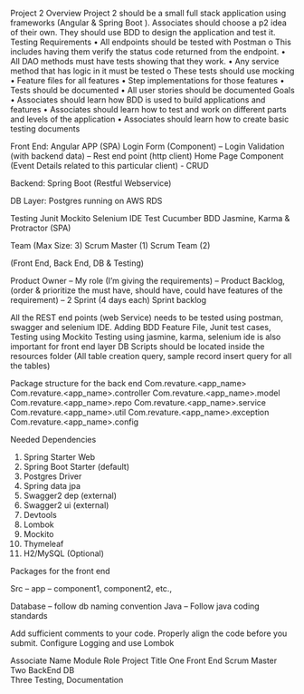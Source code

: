
Project 2
Overview
Project 2 should be a small full stack application using frameworks (Angular & Spring Boot ). Associates should choose a p2 idea of their own. They should use BDD to design the application and test it.
Testing Requirements
•	All endpoints should be tested with Postman
o	This includes having them verify the status code returned from the endpoint.
•	All DAO methods must have tests showing that they work.
•	Any service method that has logic in it must be tested
o	These tests should use mocking
•	Feature files for all features
•	Step implementations for those features
•	Tests should be documented
•	All user stories should be documented
Goals
•	Associates should learn how BDD is used to build applications and features
•	Associates should learn how to test and work on different parts and levels of the application
•	Associates should learn how to create basic testing documents


Front End: 
Angular APP (SPA)
Login Form (Component) – Login Validation (with backend data) – Rest end point (http client)
Home Page Component (Event Details related to this particular client) - CRUD


Backend:
Spring Boot (Restful Webservice)

DB Layer:
Postgres running on AWS RDS 


Testing
Junit
Mockito
Selenium IDE Test
Cucumber BDD
Jasmine, Karma & Protractor (SPA)

Team (Max Size: 3)
Scrum Master (1)
Scrum Team (2) 

(Front End, Back End, DB & Testing)

Product Owner – My role (I’m giving the requirements) – Product Backlog, (order & prioritize the must have, should have, could have features of the requirement) – 2 Sprint (4 days each)
Sprint backlog 


All the REST end points (web Service) needs to be tested using postman, swagger and selenium IDE. 
Adding BDD Feature File, Junit test cases, Testing using Mockito 
Testing using jasmine, karma, selenium ide is also important for front end layer
DB Scripts should be located inside the resources folder (All table creation query, sample record insert query for all the tables)


Package structure for the back end
 Com.revature.<app_name>
Com.revature.<app_name>.controller
Com.revature.<app_name>.model
Com.revature.<app_name>.repo
Com.revature.<app_name>.service
Com.revature.<app_name>.util
Com.revature.<app_name>.exception
Com.revature.<app_name>.config

Needed Dependencies
1)	Spring Starter Web
2)	Spring Boot Starter (default)
3)	Postgres Driver
4)	Spring data jpa
5)	Swagger2 dep (external)
6)	Swagger2 ui (external)
7)	Devtools
8)	Lombok
9)	Mockito
10)	Thymeleaf 
11)	H2/MySQL (Optional)


Packages for the front end

Src – app – component1, component2, etc., 

Database – follow db naming convention
Java – Follow java coding standards

Add sufficient comments to your code. Properly align the code before you submit.
Configure Logging and use Lombok

Associate Name	Module	Role	Project Title
One	Front End	Scrum Master	
Two	BackEnd DB		
Three	Testing, Documentation		

